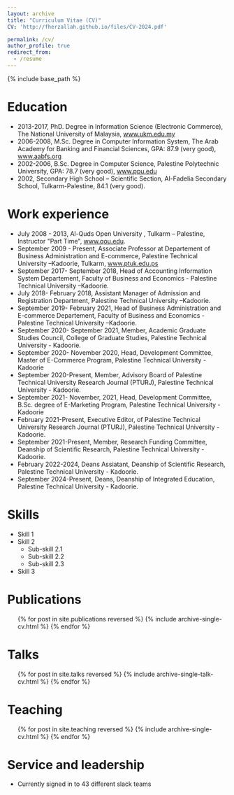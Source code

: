 ```yaml
---
layout: archive
title: "Curriculum Vitae (CV)"
CV: 'http://fherzallah.github.io/files/CV-2024.pdf'

permalink: /cv/
author_profile: true
redirect_from:
  - /resume
---
```


{% include base_path %}

Education
======
* 2013-2017, PhD. Degree in Information Science (Electronic Commerce), The National University of Malaysia, www.ukm.edu.my
* 2006-2008, M.Sc. Degree in Computer Information System, The Arab Academy for Banking and Financial Sciences, GPA: 87.9 (very good), www.aabfs.org 
* 2002-2006, B.Sc. Degree in Computer Science, Palestine Polytechnic University, GPA: 78.7 (very good), www.ppu.edu
* 2002, Secondary High School – Scientific Section, Al-Fadelia  Secondary School, Tulkarm-Palestine, 84.1 (very good).

Work experience
===============
  * July 2008 - 2013, Al-Quds Open University , Tulkarm – Palestine, Instructor  "Part Time", www.qou.edu.
  * September 2009 - Present, Associate Professor at Departement of Business Administration and E-commerce, Palestine Technical University –Kadoorie, Tulkarm, www.ptuk.edu.ps
  * September 2017- September 2018, Head of Accounting Information System Departement, Faculty of Business and Economics  - Palestine Technical University –Kadoorie. 
  * July 2018- February 2018, Assistant Manager of Admission and Registration Department, Palestine Technical University –Kadoorie.
  * September 2019- February 2021, Head of Business Administration and E-commerce Departement, Faculty of Business and Economics  - Palestine Technical University –Kadoorie.
  * September 2020- September 2021, Member, Academic Graduate Studies Council, College of Graduate Studies, Palestine Technical University - Kadoorie.
  * September 2020- November 2020, Head, Development Committee, Master of E-Commerce Program, Palestine Technical University - Kadoorie 
  * September 2020-Present, Member, Advisory Board of Palestine Technical University Research Journal (PTURJ), Palestine Technical University - Kadoorie.
  * September 2021- November, 2021, Head, Development Committee, B.Sc. degree of E-Marketing Program, Palestine Technical University - Kadoorie 
  * February 2021-Present, Executive Editor, of Palestine Technical University Research Journal (PTURJ), Palestine Technical University - Kadoorie.
  * September 2021-Present, Member, Research Funding Committee, Deanship of Scientific Research, Palestine Technical University - Kadoorie.
  * February 2022-2024, Deans Assiatant, Deanship of Scientific Research, Palestine Technical University - Kadoorie.
  * September 2024-Present, Deans, Deanship of Integrated Education, Palestine Technical University - Kadoorie.
 
Skills
===============
* Skill 1
* Skill 2
  * Sub-skill 2.1
  * Sub-skill 2.2
  * Sub-skill 2.3
* Skill 3

Publications
===============
  <ul>{% for post in site.publications reversed %}
    {% include archive-single-cv.html %}
  {% endfor %}</ul>
  
Talks
===============
  <ul>{% for post in site.talks reversed %}
    {% include archive-single-talk-cv.html  %}
  {% endfor %}</ul>
  
Teaching
===============
  <ul>{% for post in site.teaching reversed %}
    {% include archive-single-cv.html %}
  {% endfor %}</ul>
  
Service and leadership
===============
* Currently signed in to 43 different slack teams
